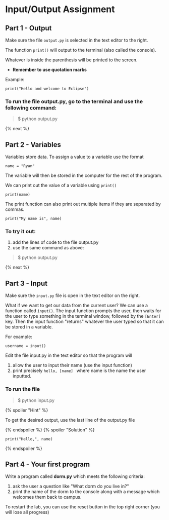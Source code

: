 # Input/Output Assignment

## Part 1 - Output

Make sure the file <code>output.py</code> is selected in the text editor to the right.

The function <Code>print()</Code> will output to the terminal (also called the console).

Whatever is inside the parenthesis will be printed to the screen.

* **Remember to use quotation marks**

Example:

    print("Hello and welcome to Eclipse")

### To run the file output.py, go to the terminal and use the following command: 
> $ python output.py

{% next %}

## Part 2 - Variables

Variables store data. To assign a value to a variable use the format

    name = "Ryan"

The variable will then be stored in the computer for the rest of the program.

We can print out the value of a variable using <code>print()</code>

    print(name)

The print function can also print out multiple items if they are separated by commas.

    print("My name is", name)

### To try it out:
1. add the lines of code to the file output.py
2. use the same command as above:
> $ python output.py

{% next %}

## Part 3 - Input

Make sure the <code>input.py</code> file is open in the text editor on the right.

What if we want to get our data from the current user? We can use a function called <code>input()</code>. The input function prompts the user, then waits for the user to type something in the terminal window, followed by the <code>[Enter]</code> key. Then the input function "returns" whatever the user typed so that it can be stored in a variable.

For example:

    username = input()

Edit the file input.py in the text editor so that the program will
1. allow the user to input their name (use the input function)
2. print precisely <code>hello, [name] </code> where name is the name the user inputted.

### To run the file
> $ python input.py

{% spoiler "Hint" %}

To get the desired output, use the last line of the output.py file

{% endspoiler %} {% spoiler "Solution" %}

    print("Hello,", name)

{% endspoiler %}

## Part 4 - Your first program

Write a program called **dorm.py** which meets the following criteria:
1. ask the user a question like "What dorm do you live in?"
2. print the name of the dorm to the console along with a message which welcomes them back to campus.

To restart the lab, you can use the reset button in the top right corner (you will lose all progress)